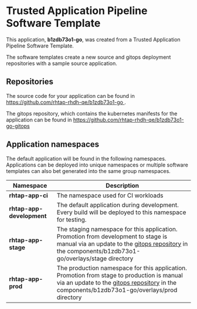 # Trusted Application Pipeline Software Template

This application, **b1zdb73o1-go**, was created from a Trusted Application Pipeline Software Template.

The software templates create a new source and gitops deployment repositories with a sample source application. 

## Repositories

The source code for your application can be found in [https://github.com/rhtap-rhdh-qe/b1zdb73o1-go ](https://github.com/rhtap-rhdh-qe/b1zdb73o1-go ).
 
The gitops repository, which contains the kubernetes manifests for the application can be found in 
[https://github.com/rhtap-rhdh-qe/b1zdb73o1-go-gitops ](https://github.com/rhtap-rhdh-qe/b1zdb73o1-go-gitops ) 

## Application namespaces 

The default application will be found in the following namespaces. Applications can be deployed into unique namespaces or multiple software templates can also bet generated into the same group namespaces.  

|  Namespace   |  Description   |  
| -------- | -------- |
| **rhtap-app-ci** | The namespace used for CI workloads |
| **rhtap-app-development** | The default application during development. Every build will be deployed to this namespace for testing. |
| **rhtap-app-stage** | The staging namespace for this application. Promotion from development to stage is manual via an update to the [gitops repository](https://github.com/rhtap-rhdh-qe/b1zdb73o1-go-gitops ) in the components/b1zdb73o1-go/overlays/stage directory |
| **rhtap-app-prod** | The production namespace for this application. Promotion from stage to production is manual via an update to the [gitops repository](https://github.com/rhtap-rhdh-qe/b1zdb73o1-go-gitops ) in the components/b1zdb73o1-go/overlays/prod directory |